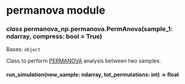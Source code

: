 # permanova module

### *class* permanova_np.permanova.PermAnova(sample_1: ndarray, compress: bool = True)

Bases: `object`

Class to perform [PERMANOVA](https://en.wikipedia.org/wiki/Permutational_analysis_of_variance)
analysis between two samples.

#### run_simulation(new_sample: ndarray, tot_permutations: int) → float
